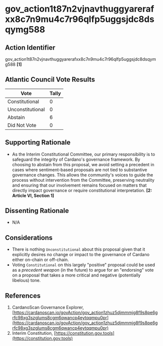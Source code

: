 # gov_action1t87n2vjnavthuggyarerafxx8c7n9mu4c7r96qlfp5uggsjdc8dsqymg588

## Action Identifier

gov_action1t87n2vjnavthuggyarerafxx8c7n9mu4c7r96qlfp5uggsjdc8dsqymg588 **[1]**

## Atlantic Council Vote Results

| Vote             | Tally |
|------------------|-------|
| Constitutional   | 0     |
| Unconstitutional | 0     |
| Abstain          | 6     |
| Did Not Vote     | 0     |

## Supporting Rationale

* As the Interim Constitutional Committee, our primary responsibility is to
  safeguard the integrity of Cardano's governance framework. By choosing to
  abstain from this proposal, we avoid setting a precedent in cases where
  sentiment-based proposals are not tied to substantive governance changes. This
  allows the community's voices to guide the process without intervention from
  the Committee, preserving neutrality and ensuring that our involvement remains
  focused on matters that directly impact governance or require constitutional
  interpretation. **[2: Article VI, Section 1]**

## Dissenting Rationale

* N/A

## Considerations

* There is nothing `Unconstitutional` about this proposal given that it
  explicitly desires no change or impact to the governance of Cardano either
  on-chain or off-chain.
* Voting `Constitutional` on this largely "positive" proposal could be used as a
  _precedent weapon_ (in the future) to argue for an "endorsing" vote on a
  proposal that takes a more critical and negative (potentially libelous) tone.

## References

1. CardanoScan Governance
   Explorer, [https://cardanoscan.io/govAction/gov_action1zhuz5djmmmjg8f9s8pe6grfc98xg3szglums8cgm6qwancp4eytqqmpu0pr](https://cardanoscan.io/govAction/gov_action1zhuz5djmmmjg8f9s8pe6grfc98xg3szglums8cgm6qwancp4eytqqmpu0pr)
2. Interim
   Constitution, [https://constitution.gov.tools](https://constitution.gov.tools)